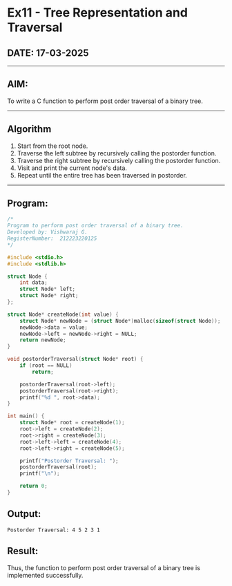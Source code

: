 # Ex11 - Tree Representation and Traversal

## DATE: 17-03-2025

---

## AIM:
To write a C function to perform post order traversal of a binary tree.

---

## Algorithm

1. Start from the root node.  
2. Traverse the left subtree by recursively calling the postorder function.  
3. Traverse the right subtree by recursively calling the postorder function.  
4. Visit and print the current node's data.  
5. Repeat until the entire tree has been traversed in postorder.

---

## Program:

```c
/*
Program to perform post order traversal of a binary tree.
Developed by: Vishwaraj G.
RegisterNumber:  212223220125
*/

#include <stdio.h>
#include <stdlib.h>

struct Node {
    int data;
    struct Node* left;
    struct Node* right;
};

struct Node* createNode(int value) {
    struct Node* newNode = (struct Node*)malloc(sizeof(struct Node));
    newNode->data = value;
    newNode->left = newNode->right = NULL;
    return newNode;
}

void postorderTraversal(struct Node* root) {
    if (root == NULL)
        return;

    postorderTraversal(root->left);
    postorderTraversal(root->right);
    printf("%d ", root->data);
}

int main() {
    struct Node* root = createNode(1);
    root->left = createNode(2);
    root->right = createNode(3);
    root->left->left = createNode(4);
    root->left->right = createNode(5);

    printf("Postorder Traversal: ");
    postorderTraversal(root);
    printf("\n");

    return 0;
}
```
## Output:
```
Postorder Traversal: 4 5 2 3 1
```
## Result:
Thus, the function to perform post order traversal of a binary tree is implemented successfully.
